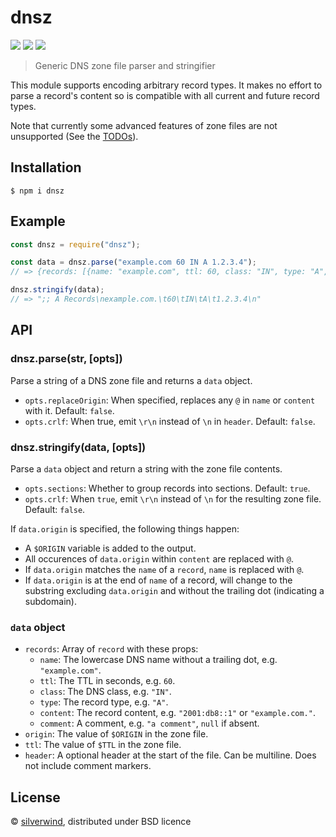 # dnsz
[![](https://img.shields.io/npm/v/dnsz.svg?style=flat)](https://www.npmjs.org/package/dnsz) [![](https://img.shields.io/npm/dm/dnsz.svg)](https://www.npmjs.org/package/dnsz) [![](https://api.travis-ci.org/silverwind/dnsz.svg?style=flat)](https://travis-ci.org/silverwind/dnsz)

> Generic DNS zone file parser and stringifier

This module supports encoding arbitrary record types. It makes no effort to parse a record's content so is compatible with all current and future record types.

Note that currently some advanced features of zone files are not unsupported (See the [TODOs](index.js)).

## Installation

```
$ npm i dnsz
```

## Example

```js
const dnsz = require("dnsz");

const data = dnsz.parse("example.com 60 IN A 1.2.3.4");
// => {records: [{name: "example.com", ttl: 60, class: "IN", type: "A", content: "1.2.3.4"}]}

dnsz.stringify(data);
// => ";; A Records\nexample.com.\t60\tIN\tA\t1.2.3.4\n"
```

## API
### dnsz.parse(str, [opts])

Parse a string of a DNS zone file and returns a `data` object.

- `opts.replaceOrigin`: When specified, replaces any `@` in `name` or `content` with it. Default: `false`.
- `opts.crlf`: When true, emit `\r\n` instead of `\n` in `header`. Default: `false`.

### dnsz.stringify(data, [opts])

Parse a `data` object and return a string with the zone file contents.

- `opts.sections`: Whether to group records into sections. Default: `true`.
- `opts.crlf`: When `true`, emit `\r\n` instead of `\n` for the resulting zone file. Default: `false`.

If `data.origin` is specified, the following things happen:

- A `$ORIGIN` variable is added to the output.
- All occurences of `data.origin` within `content` are replaced with `@`.
- If `data.origin` matches the `name` of a `record`, `name` is replaced with `@`.
- If `data.origin` is at the end of `name` of a record, will change to the substring excluding `data.origin` and without the trailing dot (indicating a subdomain).

### `data` object

- `records`: Array of `record` with these props:
  - `name`: The lowercase DNS name without a trailing dot, e.g. `"example.com"`.
  - `ttl`: The TTL in seconds, e.g. `60`.
  - `class`: The DNS class, e.g. `"IN"`.
  - `type`: The record type, e.g. `"A"`.
  - `content`: The record content, e.g. `"2001:db8::1"` or `"example.com."`.
  - `comment`: A comment, e.g. `"a comment"`, `null` if absent.
- `origin`: The value of `$ORIGIN` in the zone file.
- `ttl`: The value of `$TTL` in the zone file.
- `header`: A optional header at the start of the file. Can be multiline. Does not include comment markers.

## License

© [silverwind](https://github.com/silverwind), distributed under BSD licence
